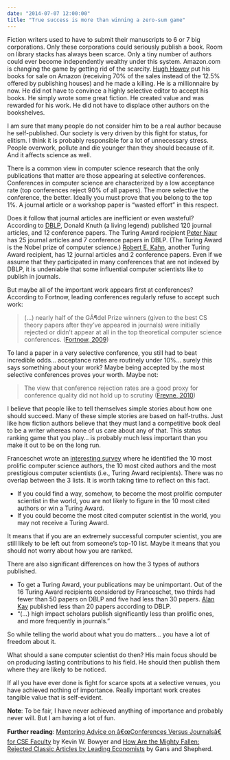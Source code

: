 ```yaml
---
date: "2014-07-07 12:00:00"
title: "True success is more than winning a zero-sum game"
---
```




Fiction writers used to have to submit their manuscripts to 6 or 7&nbsp;big corporations. Only these corporations could seriously publish a book. Room on library stacks has always been scarce. Only a tiny number of authors could ever become independently wealthy under this system. Amazon.com is changing the game by getting rid of the scarcity. [Hugh Howey](https://en.wikipedia.org/wiki/Hugh_Howey) put his books for sale on Amazon (receiving 70% of the sales instead of the 12.5% offered by publishing houses) and he made a killing. He is a millionnaire by now. He did not have to convince a highly selective editor to accept his books. He simply wrote some great fiction. He created value and was rewarded for his work. He did not have to displace other authors on the bookshelves.

I am sure that many people do not consider him to be a real author because he self-published. Our society is very driven by this fight for status, for elitism. I think it is probably responsible for a lot of unnecessary stress. People overwork, pollute and die younger than they should because of it. And it affects science as well.

There is a common view in computer science research that the only publications that matter are those appearing at selective conferences. Conferences in computer science are characterized by a low acceptance rate (top conferences reject 90% of all papers). The more selective the conference, the better. Ideally you must prove that you belong to the top 1%. A journal article or a workshop paper is &ldquo;wasted effort&rdquo; in this respect.

Does it follow that journal articles are inefficient or even wasteful? According to [DBLP](http://www.informatik.uni-trier.de/~ley/pers/hd/k/Knuth:Donald_E=), Donald Knuth (a living legend) published 120&nbsp;journal articles, and 12&nbsp;conference papers. The Turing Award recipient [Peter Naur](http://www.informatik.uni-trier.de/~ley/pers/hd/n/Naur:Peter) has 25 journal articles and 7&nbsp;conference papers in DBLP. (The Turing Award is the Nobel prize of computer science.) [Robert E. Kahn](https://fr.wikipedia.org/wiki/Robert_E._Kahn), another Turing Award recipient, has 12&nbsp;journal articles and 2&nbsp;conference papers. Even if we assume that they participated in many conferences that are not indexed by DBLP, it is undeniable that some influential computer scientists like to publish in journals.

But maybe all of the important work appears first at conferences? According to Fortnow, leading conferences regularly refuse to accept such work:

> (&hellip;) nearly half of the GÃ¶del Prize winners (given to the best CS theory papers after they&rsquo;ve appeared in journals) were initially rejected or didn&rsquo;t appear at all in the top theoretical computer science conferences. ([Fortnow, 2009](http://cacm.acm.org/magazines/2009/8/34492-viewpoint-time-for-computer-science-to-grow-up/fulltext))


To land a paper in a very selective conference, you still had to beat incredible odds&hellip; acceptance rates are routinely under 10%&hellip; surely this says something about your work? Maybe being accepted by the most selective conferences proves your worth. Maybe not:

> The view that conference rejection rates are a good proxy for conference quality did not hold up to scrutiny ([Freyne, 2010](http://dl.acm.org/citation.cfm?id=1839701&#038;CFID=486431490&#038;CFTOKEN=86800464))


I believe that people like to tell themselves simple stories about how one should succeed. Many of these simple stories are based on half-truths. Just like how fiction authors believe that they must land a competitive book deal to be a writer whereas none of us care about any of that. This status ranking game that you play&hellip; is probably much less important than you make it out to be on the long run.

Franceschet wrote an [interesting survey](http://dl.acm.org/citation.cfm?id=1859234) where he identified the 10&nbsp;most prolific computer science authors, the 10&nbsp;most cited authors and the most prestigious computer scientists (i.e., Turing Award recipients). There was no overlap between the 3&nbsp;lists. It is worth taking time to reflect on this fact.

- If you could find a way, somehow, to become the most prolific computer scientist in the world, you are not likely to figure in the 10 most cited authors or win a Turing Award.
- If you could become the most cited computer scientist in the world, you may not receive a Turing Award.


It means that if you are an extremely successful computer scientist, you are still likely to be left out from someone&rsquo;s top-10 list. Maybe it means that you should not worry about how you are ranked.

There are also significant differences on how the 3&nbsp;types of authors published.

- To get a Turing Award, your publications may be unimportant. Out of the 16 Turing Award recipients considered by Franceschet, two thirds had fewer than 50 papers on DBLP and five had less than 30 papers. [Alan Kay](http://dblp.uni-trier.de/pers/hd/k/Kay:Alan_C=) published less than 20 papers according to DBLP. 
- &ldquo;(&hellip;) high impact scholars publish significantly less than prolific ones, and more frequently in journals.&rdquo;


So while telling the world about what you do matters&hellip; you have a lot of freedom about it.

What should a sane computer scientist do then? His main focus should be on producing lasting contributions to his field. He should then publish them where they are likely to be noticed.

If all you have ever done is fight for scarce spots at a selective venues, you have achieved nothing of importance. Really important work creates tangible value that is self-evident.

__Note__: To be fair, I have never achieved anything of importance and probably never will. But I am having a lot of fun.

__Further reading__: [Mentoring Advice on â€œConferences Versus Journalsâ€ for CSE Faculty](http://www3.nd.edu/~kwb/Mentoring_Conferences_Journals.pdf) by Kevin W. Bowyer and [How Are the Mighty Fallen: Rejected Classic Articles by Leading Economists](http://www.unifr.ch/wipol/assets/files/PhD%20Course/gans_shepherd1994.pdf) by Gans and Shepherd.

